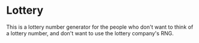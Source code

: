 # Lottery

This is a lottery number generator for the people who don't want to think of a lottery number, and don't want to use the lottery company's RNG.